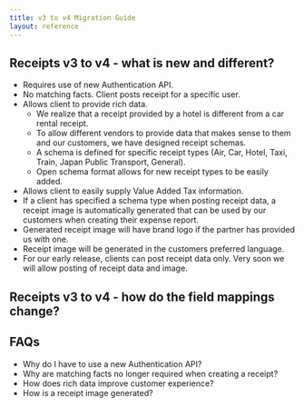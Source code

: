 ```yaml
---
title: v3 to v4 Migration Guide
layout: reference
---
```


## Receipts v3 to v4 - what is new and different?
- Requires use of new Authentication API.
- No matching facts. Client posts receipt for a specific user.
- Allows client to provide rich data.
  - We realize that a receipt provided by a hotel is different from a car rental receipt. 
  - To allow different vendors to provide data that makes sense to them and our customers, we have designed receipt schemas.
  - A schema is defined for specific receipt types (Air, Car, Hotel, Taxi, Train, Japan Public Transport, General).
  - Open schema format allows for new receipt types to be easily added.
- Allows client to easily supply Value Added Tax information.
- If a client has specified a schema type when posting receipt data, a receipt image is automatically generated that can be 
  used by our customers when creating their expense report. 
- Generated receipt image will have brand logo if the partner has provided us with one.
- Receipt image will be generated in the customers preferred language. 
- For our early release, clients can post receipt data only. Very soon we will allow posting of receipt data and image.

## Receipts v3 to v4 - how do the field mappings change?


## FAQs
- Why do I have to use a new Authentication API?
- Why are matching facts no longer required when creating a receipt?
- How does rich data improve customer experience?
- How is a receipt image generated?



